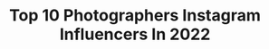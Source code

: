 ---
title: Top 10 Photographers Instagram Influencers In 2022
description: >-
  Find top photographers Instagram influencers in 2022. Most popular hashtags: #zheste #777luckyfish #bnw.
platform: Instagram
hits: 36071
text_top: Discover the most popular Instagram accounts on inBeat.
text_bottom: Our database has 36071 Instagram influencers like this for you to work with.
profiles:
  - username: "suzanne_stein"
    fullname: >-
      Suzanne Stein
    bio: >-
      Photographer
    location: "United States"
    followers: 52693
    engagement: 631
    commentsToLikes: 0.043205
    id: ck5zrre2kx4dp0i14vmfrdx1y
    verified: false
    hashtags: "#reportagespotlight, #bnw, #fujifilm, #fujifilmx"
  - username: "_aliim2"
    fullname: >-
      Ali m
    bio: >-
      Photographer .
    location: "Turkey"
    followers: 7152
    engagement: 1107
    commentsToLikes: 0.079082
    id: ck9wd68u3e8ui0j789ipnrv1i
    verified: false
    hashtags: "#shooting, #theportraitbazaar, #creativemodeling, #magazine35mm"
  - username: "nasriniraniphotography"
    fullname: >-
      Nasrin Irani
    bio: >-
      Photographer
    location: ""
    followers: 60440
    engagement: 377
    commentsToLikes: 0.034621
    id: ck0tvuzdccwno0i19ory194mg
    verified: false
    hashtags: "#nextvisualportraits, #thelightsofbeuty, #ourportraitdays, #portrait"
  - username: "ann.ne.x"
    fullname: >-
      Ann
    bio: >-
      Photographer
    location: "United Kingdom"
    followers: 5598
    engagement: 1018
    commentsToLikes: 0.056168
    id: ck6tpiw0tk4e20j71b5bxzs5h
    verified: false
    hashtags: "#catherineponder, #newearth, #sylviaplath"
  - username: "collinsallindi"
    fullname: >-
      Allindi Collins
    bio: >-
      PhOtOgRaPhEr
    location: ""
    followers: 7371
    engagement: 1025
    commentsToLikes: 0.040839
    id: ck8td21ch1j6z0j78em6bbgdw
    verified: false
    hashtags: ""
  - username: "makarova_tatyana"
    fullname: >-
      Tatyana Makarova
    bio: >-
      PHOTOGRAPHER
    location: "Russia"
    followers: 6138
    engagement: 838
    commentsToLikes: 0.066579
    id: ck6u4lhlk4eck0j71gp3h4qw6
    verified: false
    hashtags: ""
  - username: "dieserbobby"
    fullname: >-
      Bobby 🌺
    bio: >-
      photographer
    location: "Germany"
    followers: 33926
    engagement: 806
    commentsToLikes: 0.012785
    id: ck0vv0fdamz140i19lo0ri8nu
    verified: false
    hashtags: ""
  - username: "luigicreese"
    fullname: >-
      Luigi Creese
    bio: >-
      Photographer
    location: "United States"
    followers: 8761
    engagement: 1528
    commentsToLikes: 0.040064
    id: ck5cg0kuknxuy0i115tq36hy9
    verified: false
    hashtags: ""
  - username: "isabelpintophotography"
    fullname: >-
      Isabel Pinto Photography
    bio: >-
      Photographer
    location: "United States"
    followers: 8118
    engagement: 404
    commentsToLikes: 0.082761
    id: ckap9qtpqta2y0i78zd7xyykh
    verified: false
    hashtags: "#kidsfashion, #blacklove, #kids, #sugarkids"
  - username: "mikeomeally"
    fullname: >-
      Mike O'Meally
    bio: >-
      Photographer
    location: "United States"
    followers: 19246
    engagement: 462
    commentsToLikes: 0.035680
    id: ck0w4cm77xx5i0i196hd1bl9i
    verified: false
    hashtags: "#77, #hufsf"
---